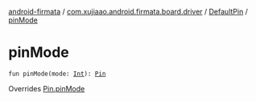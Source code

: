 [android-firmata](../../index.md) / [com.xujiaao.android.firmata.board.driver](../index.md) / [DefaultPin](index.md) / [pinMode](./pin-mode.md)

# pinMode

`fun pinMode(mode: `[`Int`](https://kotlinlang.org/api/latest/jvm/stdlib/kotlin/-int/index.html)`): `[`Pin`](../-pin/index.md)

Overrides [Pin.pinMode](../-pin/pin-mode.md)

